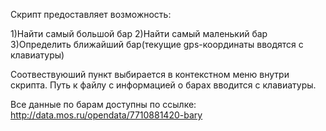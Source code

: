 Скрипт предоставляет возможность:

1)Найти самый большой бар
2)Найти самый маленький бар
3)Определить ближайший бар(текущие gps-координаты вводятся с клавиатуры)

Соотвествуюший пункт выбирается в контекстном меню внутри скрипта. Путь к файлу с информацией о барах вводится с клавиатуры.

Все данные по барам доступны по ссылке: http://data.mos.ru/opendata/7710881420-bary
